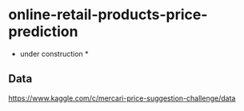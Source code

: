 # online-retail-products-price-prediction
* under construction *

## Data

https://www.kaggle.com/c/mercari-price-suggestion-challenge/data
